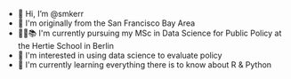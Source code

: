 - 👋 Hi, I’m @smkerr
- 📍 I'm originally from the San Francisco Bay Area
- 🧑‍💻📚 I'm currently pursuing my MSc in Data Science for Public Policy at the Hertie School in Berlin
- 👀 I'm interested in using data science to evaluate policy
- 🌱 I'm currently learning everything there is to know about R & Python

<!---
smkerr/smkerr is a ✨ special ✨ repository because its `README.md` (this file) appears on your GitHub profile.
You can click the Preview link to take a look at your changes.
--->

